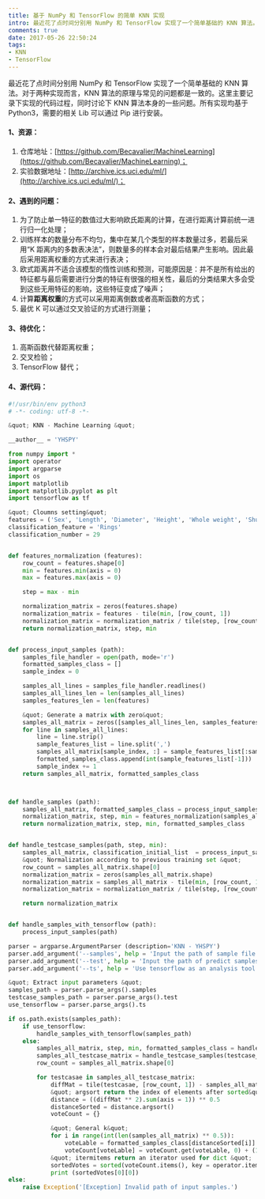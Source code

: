```yaml
---
title: 基于 NumPy 和 TensorFlow 的简单 KNN 实现
intro: 最近花了点时间分别用 NumPy 和 TensorFlow 实现了一个简单基础的 KNN 算法。对于两种实现而言，KNN 算法的原理与常见的问题都是一致的。这里主要记录下实现的代码过程，同时讨论下 KNN 算法本身的一些问题。所有实现均基于 Python3，需要的相关 Lib 可以通过 Pip 进行安装。
comments: true
date: 2017-05-26 22:50:24
tags:
- KNN
- TensorFlow
---
```



最近花了点时间分别用 NumPy 和 TensorFlow 实现了一个简单基础的 KNN 算法。对于两种实现而言，KNN 算法的原理与常见的问题都是一致的。这里主要记录下实现的代码过程，同时讨论下 KNN 算法本身的一些问题。所有实现均基于 Python3，需要的相关 Lib 可以通过 Pip 进行安装。



#### 1、资源：

1. 仓库地址：[https://github.com/Becavalier/MachineLearning](https://github.com/Becavalier/MachineLearning)；
2. 实验数据地址：[http://archive.ics.uci.edu/ml/](http://archive.ics.uci.edu/ml/)；



#### 2、遇到的问题：

1. 为了防止单一特征的数值过大影响欧氏距离的计算，在进行距离计算前统一进行归一化处理；
2. 训练样本的数量分布不均匀，集中在某几个类型的样本数量过多，若最后采用“K 距离内的多数表决法”，则数量多的样本会对最后结果产生影响。因此最后采用距离权重的方式来进行表决；
3. 欧式距离并不适合该模型的惰性训练和预测，可能原因是：并不是所有给出的特征都与最后需要进行分类的特征有很强的相关性，最后的分类结果大多会受到这些无用特征的影响，这些特征变成了噪声；
4. 计算**距离权重**的方式可以采用距离倒数或者高斯函数的方式；
5. 最优 K 可以通过交叉验证的方式进行测量；



#### 3、待优化：

1. 高斯函数代替距离权重；
2. 交叉检验；
3. TensorFlow 替代；


#### 4、源代码：

```python
#!/usr/bin/env python3
# -*- coding: utf-8 -*-

&quot; KNN - Machine Learning &quot;

__author__ = 'YHSPY'

from numpy import *
import operator
import argparse
import os
import matplotlib
import matplotlib.pyplot as plt
import tensorflow as tf

&quot; Cloumns setting&quot;
features = ('Sex', 'Length', 'Diameter', 'Height', 'Whole weight', 'Shucked weight', 'Viscera weight', 'Shell weight', 'Rings')
classification_feature = 'Rings'
classification_number = 29


def features_normalization (features):
    row_count = features.shape[0]
    min = features.min(axis = 0)
    max = features.max(axis = 0)

    step = max - min

    normalization_matrix = zeros(features.shape)
    normalization_matrix = features - tile(min, [row_count, 1])
    normalization_matrix = normalization_matrix / tile(step, [row_count, 1])
    return normalization_matrix, step, min


def process_input_samples (path):
    samples_file_handler = open(path, mode='r')
    formatted_samples_class = []
    sample_index = 0

    samples_all_lines = samples_file_handler.readlines()
    samples_all_lines_len = len(samples_all_lines)
    samples_features_len = len(features)

    &quot; Generate a matrix with zero&quot;
    samples_all_matrix = zeros([samples_all_lines_len, samples_features_len - 1])
    for line in samples_all_lines:
        line = line.strip()
        sample_features_list = line.split(',')
        samples_all_matrix[sample_index, :] = sample_features_list[:samples_features_len - 1]
        formatted_samples_class.append(int(sample_features_list[-1]))
        sample_index += 1
    return samples_all_matrix, formatted_samples_class



def handle_samples (path):
    samples_all_matrix, formatted_samples_class = process_input_samples(path)
    normalization_matrix, step, min = features_normalization(samples_all_matrix)
    return normalization_matrix, step, min, formatted_samples_class


def handle_testcase_samples(path, step, min):
    samples_all_matrix, classification_initial_list  = process_input_samples(path)
    &quot; Normalization according to previous training set &quot;
    row_count = samples_all_matrix.shape[0]
    normalization_matrix = zeros(samples_all_matrix.shape)
    normalization_matrix = samples_all_matrix - tile(min, [row_count, 1])
    normalization_matrix = normalization_matrix / tile(step, [row_count, 1])

    return normalization_matrix


def handle_samples_with_tensorflow (path):
    process_input_samples(path)

parser = argparse.ArgumentParser (description='KNN - YHSPY')
parser.add_argument('--samples', help = 'Input the path of sample file for KNN algorithm')
parser.add_argument('--test', help = 'Input the path of predict samples file.')
parser.add_argument('--ts', help = 'Use tensorflow as an analysis tool', action = 'store_true')

&quot; Extract input parameters &quot;
samples_path = parser.parse_args().samples
testcase_samples_path = parser.parse_args().test
use_tensorflow = parser.parse_args().ts

if os.path.exists(samples_path):
    if use_tensorflow:
        handle_samples_with_tensorflow(samples_path)
    else:
        samples_all_matrix, step, min, formatted_samples_class = handle_samples(samples_path)
        samples_all_testcase_matrix = handle_testcase_samples(testcase_samples_path, step, min)
        row_count = samples_all_matrix.shape[0]

        for testcasae in samples_all_testcase_matrix:
            diffMat = tile(testcasae, [row_count, 1]) - samples_all_matrix
            &quot; argsort return the index of elements after sorted&quot;
            distance = ((diffMat ** 2).sum(axis = 1)) ** 0.5
            distanceSorted = distance.argsort()
            voteCount = {}

            &quot; General k&quot;
            for i in range(int(len(samples_all_matrix) ** 0.5)):
                voteLable = formatted_samples_class[distanceSorted[i]]
                voteCount[voteLable] = voteCount.get(voteLable, 0) + (1 / distance[distanceSorted[i]])
            &quot; itermitems return an iterator used for dict &quot;
            sortedVotes = sorted(voteCount.items(), key = operator.itemgetter(1), reverse = True)
            print (sortedVotes[0][0])
else:
    raise Exception('[Exception] Invalid path of input samples.')

```
